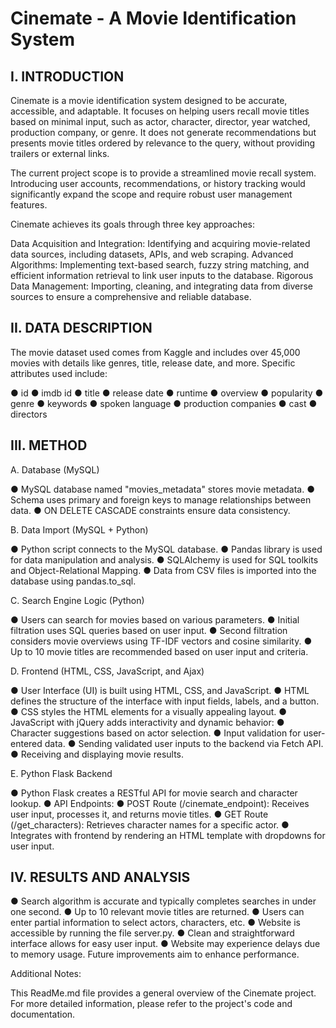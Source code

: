 # Cinemate - A Movie Identification System

## I. INTRODUCTION

Cinemate is a movie identification system designed to be accurate, accessible, and adaptable. It focuses on helping users recall movie titles based on minimal input, such as actor, character, director, year watched, production company, or genre. It does not generate recommendations but presents movie titles ordered by relevance to the query, without providing trailers or external links.

The current project scope is to provide a streamlined movie recall system. Introducing user accounts, recommendations, or history tracking would significantly expand the scope and require robust user management features.

Cinemate achieves its goals through three key approaches:

Data Acquisition and Integration: Identifying and acquiring movie-related data sources, including datasets, APIs, and web scraping.
Advanced Algorithms: Implementing text-based search, fuzzy string matching, and efficient information retrieval to link user inputs to the database.
Rigorous Data Management: Importing, cleaning, and integrating data from diverse sources to ensure a comprehensive and reliable database.

## II. DATA DESCRIPTION

The movie dataset used comes from Kaggle and includes over 45,000 movies with details like genres, title, release date, and more. Specific attributes used include:

● id
● imdb id
● title
● release date
● runtime
● overview
● popularity
● genre
● keywords
● spoken language
● production companies
● cast
● directors

## III. METHOD

A. Database (MySQL)

● MySQL database named "movies_metadata" stores movie metadata.
● Schema uses primary and foreign keys to manage relationships between data.
● ON DELETE CASCADE constraints ensure data consistency.

B. Data Import (MySQL + Python)

● Python script connects to the MySQL database.
● Pandas library is used for data manipulation and analysis.
● SQLAlchemy is used for SQL toolkits and Object-Relational Mapping.
● Data from CSV files is imported into the database using pandas.to_sql.

C. Search Engine Logic (Python)

● Users can search for movies based on various parameters.
● Initial filtration uses SQL queries based on user input.
● Second filtration considers movie overviews using TF-IDF vectors and cosine similarity.
● Up to 10 movie titles are recommended based on user input and criteria.

D. Frontend (HTML, CSS, JavaScript, and Ajax)

● User Interface (UI) is built using HTML, CSS, and JavaScript.
● HTML defines the structure of the interface with input fields, labels, and a button.
● CSS styles the HTML elements for a visually appealing layout.
● JavaScript with jQuery adds interactivity and dynamic behavior:
● Character suggestions based on actor selection.
● Input validation for user-entered data.
● Sending validated user inputs to the backend via Fetch API.
● Receiving and displaying movie results.

E. Python Flask Backend

● Python Flask creates a RESTful API for movie search and character lookup.
● API Endpoints:
● POST Route (/cinemate_endpoint): Receives user input, processes it, and returns movie titles.
● GET Route (/get_characters): Retrieves character names for a specific actor.
● Integrates with frontend by rendering an HTML template with dropdowns for user input.

## IV. RESULTS AND ANALYSIS

● Search algorithm is accurate and typically completes searches in under one second.
● Up to 10 relevant movie titles are returned.
● Users can enter partial information to select actors, characters, etc.
● Website is accessible by running the file server.py.
● Clean and straightforward interface allows for easy user input.
● Website may experience delays due to memory usage. Future improvements aim to enhance performance.

Additional Notes:

This ReadMe.md file provides a general overview of the Cinemate project.
For more detailed information, please refer to the project's code and documentation.
